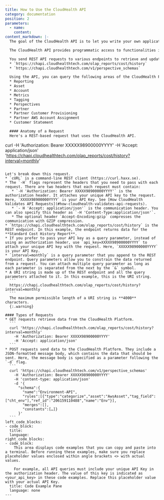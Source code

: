 ```yaml
---
title: How to Use the CloudHealth API
category: documentation
position: 2
parameters:
  - name:
    content:
content_markdown: |-
  The goal of the CloudHealth API is to let you write your own applications that leverage and extend CloudHealth functionality.

  The CloudHealth API provides programmatic access to functionalities in the CloudHealth platform using REST-based arguments and JSON-formatted responses.

  You send REST API requests to various endpoints to retrieve and update data from the CloudHealth Platform. Different API functionality can be found at different endpoints. Here are some example endpoints.
  * `https://chapi.cloudhealthtech.com/olap_reports/cost/history`
  * `https://chapi.cloudhealthtech.com/v1/perspective_schemas`

  Using the API, you can query the following areas of the CloudHealth Platform.
  * Reporting
  * Asset
  * Account
  * Metrics
  * Tagging
  * Perspectives
  * Partner
  * Partner Customer Provisioning
  * Partner AWS Account Assignment
  * Customer Statement

  #### Anatomy of a Request
  Here's a REST-based request that uses the CloudHealth API.

  ```
  curl -H 'Authorization: Bearer XXXXX98900000YYYY' -H 'Accept: application/json' 'https://chapi.cloudhealthtech.com/olap_reports/cost/history?interval=monthly'
  ```

  Let's break down this request.
  * `cURL` is a command-line REST client (https://curl.haxx.se).
  * The `-H` flags represent the headers that you need to pass with each request. There are two headers that each request must contain:
     * `-H 'Authorization: Bearer XXXXX98900000YYYY'` is the authorization header. It attaches your unique API key to the request. Here, `XXXXX98900000YYYY` is your API Key. See [How CloudHealth Validates API Requests](#how-cloudhealth-validates-api-requests).
     * `- H 'Accept: application/json'` is the communication header. You can also specify this header as `-H 'Content-Type:application/json'`.
     * The optional header `Accept-Encoding:gzip` compresses the communication with GZIP compression.
  * `https://chapi.cloudhealthtech.com/olap_reports/cost/history` is the REST endpoint. In this example, the endpoint returns data for the **Standard Cost History Report**.
  * If you prefer to pass your API key as a query parameter, instead of using an authorization header, use `api_key=XXXXX98900000YYYY` to attach your unique API key with the request. Here, `XXXXX98900000YYYY` is your API Key.
  * `interval=monthly` is a query parameter that you append to the REST endpoint. Query parameters allow you to constrain the data returned from a request. You can attach multiple query parameter as long as each parameter is separated from the next by the `&` symbol.
  * A URI string is made up of the REST endpoint and all the query parameters attached to it. In this example, this is the URI string.
    ```
    https://chapi.cloudhealthtech.com/olap_reports/cost/history?interval=monthly
    ```
    The maximum permissible length of a URI string is **4000** characters.
    {:.warning}

  #### Types of Requests
  * GET requests retrieve data from the CloudHealth Platform.
    ```
    curl 'https://chapi.cloudhealthtech.com/olap_reports/cost/history?interval=monthly'
      -H 'Authorization: Bearer XXXXX98900000YYYY'
      -H 'Accept: application/json'
    ```
  * POST requests send data to the CloudHealth Platform. They include a JSON-formatted message body, which contains the data that should be sent. Here, the message body is specified as a parameter following the `-d` flag.
    ```
    curl 'https://chapi.cloudhealthtech.com/v1/perspective_schemas'
      -H 'Authorization: Bearer XXXXX98900000YYYY'
      -H 'content-type: application/json'
      -d '{
        "schema":{
          "name":"Environment-API",
          "rules":[{"type":"categorize","asset":"AwsAsset","tag_field":["cht_env"],"ref_id":"206159110488","name":"Env"}],
          "merges":[],
          "constants":[…]}
        }'
    ```
left_code_blocks:
  - code_block:
    title:
    language:
right_code_blocks:
  - code_block:
      This area displays code examples that you can copy and paste into a terminal. Before running these examples, make sure you replace placeholder values enclosed within angle brackets <> with actual values.

      For example, all API queries must include your unique API Key in the authorization header. The value of this key is indicated as <your_api_key> in these code examples. Replace this placeholder value with your actual API Key.
    title: Code Example Pane
    language: none
---
```

